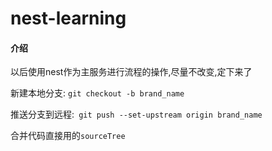 # nest-learning

#### 介绍
以后使用nest作为主服务进行流程的操作,尽量不改变,定下来了

新建本地分支: `git checkout -b brand_name`

推送分支到远程:` git push --set-upstream origin brand_name`

合并代码直接用的`sourceTree`



